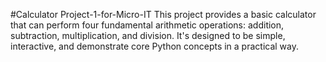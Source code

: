#Calculator Project-1-for-Micro-IT
This project provides a basic calculator that can perform four fundamental arithmetic operations: addition, subtraction, multiplication, and division. It's designed to be simple, interactive, and demonstrate core Python concepts in a practical way.
